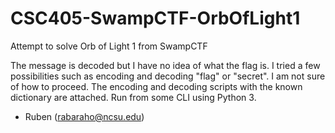 # CSC405-SwampCTF-OrbOfLight1
Attempt to solve Orb of Light 1 from SwampCTF

The message is decoded but I have no idea of what the 
flag is. I tried a few possibilities such as encoding
and decoding "flag" or "secret". I am not sure of how
to proceed. The encoding and decoding scripts with the
known dictionary are attached. Run from some CLI using
Python 3.

- Ruben (rabaraho@ncsu.edu)
